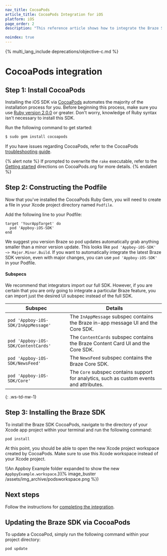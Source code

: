 ```yaml
---
nav_title: CocoaPods
article_title: CocoaPods Integration for iOS
platform: iOS
page_order: 2
description: "This reference article shows how to integrate the Braze SDK using CocoaPods for iOS."

noindex: true
---
```


{% multi_lang_include deprecations/objective-c.md %}

# CocoaPods integration

## Step 1: Install CocoaPods

Installing the iOS SDK via [CocoaPods](http://cocoapods.org/) automates the majority of the installation process for you. Before beginning this process, make sure you use [Ruby version 2.0.0](https://www.ruby-lang.org/en/installation/) or greater. Don't worry, knowledge of Ruby syntax isn't necessary to install this SDK.

Run the following command to get started:

```bash
$ sudo gem install cocoapods
```

If you have issues regarding CocoaPods, refer to the CocoaPods [troubleshooting guide](http://guides.cocoapods.org/using/troubleshooting.html "CocoaPods Troubleshooting Guide").

{% alert note %}
If prompted to overwrite the `rake` executable, refer to the [Getting started](http://guides.cocoapods.org/using/getting-started.html "CocoaPods Installation Directions") directions on CocoaPods.org for more details.
{% endalert %}

## Step 2: Constructing the Podfile

Now that you've installed the CocoaPods Ruby Gem, you will need to create a file in your Xcode project directory named `Podfile`.

Add the following line to your Podfile:

```
target 'YourAppTarget' do
  pod 'Appboy-iOS-SDK'
end
```

We suggest you version Braze so pod updates automatically grab anything smaller than a minor version update. This looks like `pod 'Appboy-iOS-SDK' ~> Major.Minor.Build`. If you want to automatically integrate the latest Braze SDK version, even with major changes, you can use `pod 'Appboy-iOS-SDK'` in your Podfile.

#### Subspecs

We recommend that integrators import our full SDK. However, if you are certain that you are only going to integrate a particular Braze feature, you can import just the desired UI subspec instead of the full SDK.

| Subspec | Details |
| ------- | ------- |
| `pod 'Appboy-iOS-SDK/InAppMessage'` | The `InAppMessage` subspec contains the Braze in-app message UI and the Core SDK.|
| `pod 'Appboy-iOS-SDK/ContentCards'` | The `ContentCards` subspec contains the Braze Content Card UI and the Core SDK. |
| `pod 'Appboy-iOS-SDK/NewsFeed'` | The `NewsFeed` subspec contains the Braze Core SDK. |
| `pod 'Appboy-iOS-SDK/Core'` | The `Core` subspec contains support for analytics, such as custom events and attributes. |
{: .ws-td-nw-1}

## Step 3: Installing the Braze SDK

To install the Braze SDK CocoaPods, navigate to the directory of your Xcode app project within your terminal and run the following command:
```
pod install
```

At this point, you should be able to open the new Xcode project workspace created by CocoaPods. Make sure to use this Xcode workspace instead of your Xcode project. 

![An Appboy Example folder expanded to show the new `AppbpyExample.workspace`.]({% image_buster /assets/img_archive/podsworkspace.png %})

## Next steps

Follow the instructions for [completing the integration]({{site.baseurl}}/developer_guide/platform_integration_guides/legacy_sdks/ios/initial_sdk_setup/completing_integration/).

## Updating the Braze SDK via CocoaPods

To update a CocoaPod, simply run the following command within your project directory:

```
pod update
```

